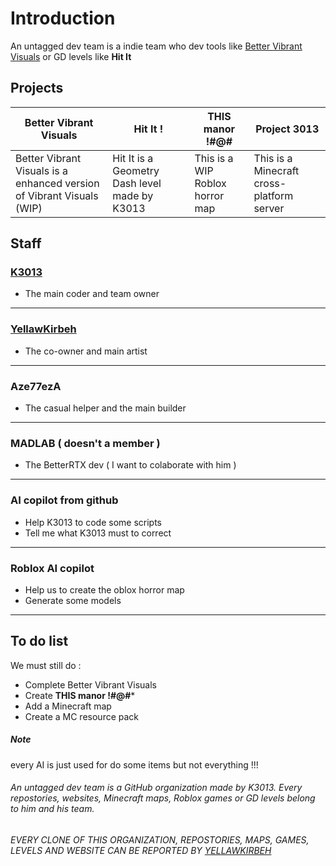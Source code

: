 # Introduction
An untagged dev team is a indie team who dev tools like [Better Vibrant Visuals](https://github.com/Better-Vibrant-Visuals) or GD levels like **Hit It**
## Projects
|Better Vibrant Visuals                                                |Hit It !                                      |THIS manor !#@#                |Project 3013
|-                                                                     |-                                             |-                              |-
|Better Vibrant Visuals is a enhanced version of Vibrant Visuals (WIP) |Hit It is a Geometry Dash level made by K3013 |This is a WIP Roblox horror map|This is a Minecraft cross-platform server
## Staff
### [K3013](https://github.com/K3013)
- The main coder and team owner
***
### [YellawKirbeh](https://github.com/YellauwKirbeh673154)
- The co-owner and main artist
***
### **Aze77ezA**
- The casual helper and the main builder
***
### MADLAB ( doesn't a member )
- The BetterRTX dev ( I want to colaborate with him )
***
### AI copilot from github
- Help K3013 to code some scripts
- Tell me what K3013 must to correct
***
### Roblox AI copilot
- Help us to create the oblox horror map
- Generate some models
***
## To do list
We must still do :
- Complete Better Vibrant Visuals
- Create **THIS manor !#@#***
- Add a Minecraft map
- Create a MC resource pack
##### Note
every AI is just used for do some items but not everything !!!
###### An untagged dev team is a GitHub organization made by K3013. Every repostories, websites, Minecraft maps, Roblox games or GD levels belong to him and his team.
###### EVERY CLONE OF THIS ORGANIZATION, REPOSTORIES, MAPS, GAMES, LEVELS AND WEBSITE CAN BE REPORTED BY [YELLAWKIRBEH](https://github.com/YellauwKirbeh673154)
